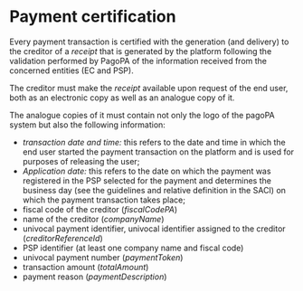 # Payment certification

Every payment transaction is certified with the generation (and delivery) to the creditor of a _receipt_ that is generated by the platform following the validation performed by PagoPA of the information received from the concerned entities (EC and PSP).

The creditor must make the _receipt_ available upon request of the end user, both as an electronic copy as well as an analogue copy of it.

The analogue copies of it must contain not only the logo of the pagoPA system but also the following information:

* _transaction date and time:_ this refers to the date and time in which the end user started the payment transaction on the platform and is used for purposes of releasing the user;
* _Application date:_ this refers to the date on which the payment was registered in the PSP selected for the payment and determines the business day (see the guidelines and relative definition in the SACI) on which the payment transaction takes place;
* fiscal code of the creditor (_fiscalCodePA_)
* name of the creditor (_companyName_)
* univocal payment identifier, univocal identifier assigned to the creditor (_creditorReferenceId_)
* PSP identifier (at least one company name and fiscal code)
* univocal payment number (_paymentToken_)
* transaction amount (_totalAmount_)
* payment reason (_paymentDescription_)